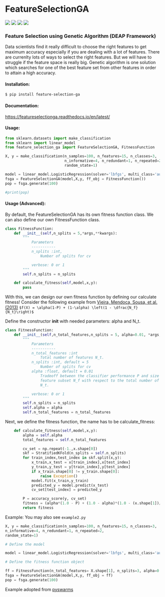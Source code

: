 # FeatureSelectionGA

[![](https://img.shields.io/github/workflow/status/kaushalshetty/featureselectionga/Test.svg)](https://github.com/kaushalshetty/FeatureSelectionGA/actions)
[![](https://img.shields.io/pypi/v/feature-selection-ga.svg)](https://pypi.python.org/pypi/feature-selection-ga/)
[![](https://readthedocs.org/projects/featureselectionga/badge/?version=latest)](https://featureselectionga.readthedocs.io/en/latest/?badge=latest)
[![](https://img.shields.io/badge/code%20style-black-000000.svg)](https://github.com/psf/black)

### Feature Selection using Genetic Algorithm (DEAP Framework)

Data scientists find it really difficult to choose the right features to get maximum accuracy especially if you are dealing with a lot of features. There are currenlty lots of ways to select the right features. But we will have to struggle if the feature space is really big. Genetic algorithm is one solution which searches for one of the best feature set from other features in order to attain a high accuracy.

#### Installation:

```bash
$ pip install feature-selection-ga
```

#### Documentation: 
https://featureselectionga.readthedocs.io/en/latest/

#### Usage:

```python
from sklearn.datasets import make_classification
from sklearn import linear_model
from feature_selection_ga import FeatureSelectionGA, FitnessFunction

X, y = make_classification(n_samples=100, n_features=15, n_classes=3,
                           n_informative=4, n_redundant=1, n_repeated=2,
                           random_state=1)

model = linear_model.LogisticRegression(solver='lbfgs', multi_class='auto')
fsga = FeatureSelectionGA(model,X,y, ff_obj = FitnessFunction())
pop = fsga.generate(100)

#print(pop)
```

#### Usage (Advanced):

By default, the FeatureSelectionGA has its own fitness function class. We can also define our own
FitnessFunction class.

```python
class FitnessFunction:
    def __init__(self,n_splits = 5,*args,**kwargs):
        """
            Parameters
            -----------
            n_splits :int,
                Number of splits for cv

            verbose: 0 or 1
        """
        self.n_splits = n_splits

    def calculate_fitness(self,model,x,y):
        pass
```

With this, we can design our own fitness function by defining our calculate fitness!
Consider the following example from [Vieira, Mendoca, Sousa, et al. (2013)](http://www.sciencedirect.com/science/article/pii/S1568494613001361)
`$f(X) = \alpha(1-P) + (1-\alpha) \left(1 - \dfrac{N_f}{N_t}\right)$`

Define the constructor **init** with needed parameters: alpha and N_t.

```python
class FitnessFunction:
    def __init__(self,n_total_features,n_splits = 5, alpha=0.01, *args,**kwargs):
        """
            Parameters
            -----------
            n_total_features :int
            	Total number of features N_t.
            n_splits :int, default = 5
                Number of splits for cv
            alpha :float, default = 0.01
                Tradeoff between the classifier performance P and size of
                feature subset N_f with respect to the total number of features
                N_t.

            verbose: 0 or 1
        """
        self.n_splits = n_splits
        self.alpha = alpha
        self.n_total_features = n_total_features

```

Next, we define the fitness function, the name has to be
calculate_fitness:

```python
    def calculate_fitness(self,model,x,y):
        alpha = self.alpha
        total_features = self.n_total_features

        cv_set = np.repeat(-1.,x.shape[0])
        skf = StratifiedKFold(n_splits = self.n_splits)
        for train_index,test_index in skf.split(x,y):
            x_train,x_test = x[train_index],x[test_index]
            y_train,y_test = y[train_index],y[test_index]
            if x_train.shape[0] != y_train.shape[0]:
                raise Exception()
            model.fit(x_train,y_train)
            predicted_y = model.predict(x_test)
            cv_set[test_index] = predicted_y

        P = accuracy_score(y, cv_set)
        fitness = (alpha*(1.0 - P) + (1.0 - alpha)*(1.0 - (x.shape[1])/total_features))
        return fitness

```

Example:
You may also see `example2.py`

```python
X, y = make_classification(n_samples=100, n_features=15, n_classes=3,
n_informative=4, n_redundant=1, n_repeated=2,
random_state=1)

# Define the model

model = linear_model.LogisticRegression(solver='lbfgs', multi_class='auto')

# Define the fitness function object

ff = FitnessFunction(n_total_features= X.shape[1], n_splits=3, alpha=0.05)
fsga = FeatureSelectionGA(model,X,y, ff_obj = ff)
pop = fsga.generate(100)

```

Example adopted from [pyswarms](https://pyswarms.readthedocs.io/en/latest/examples/usecases/feature_subset_selection.html)
